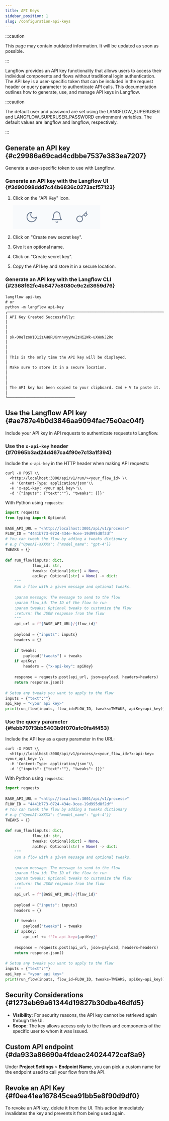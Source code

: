 ```yaml
---
title: API Keys
sidebar_position: 1
slug: /configuration-api-keys
---
```




:::caution

This page may contain outdated information. It will be updated as soon as possible.

:::




Langflow provides an API key functionality that allows users to access their individual components and flows without traditional login authentication. The API key is a user-specific token that can be included in the request header or query parameter to authenticate API calls. This documentation outlines how to generate, use, and manage API keys in Langflow.


:::caution

The default user and password are set using the LANGFLOW_SUPERUSER and LANGFLOW_SUPERUSER_PASSWORD environment variables. The default values are langflow and langflow, respectively.

:::




## Generate an API key {#c29986a69cad4cdbbe7537e383ea7207}


Generate a user-specific token to use with Langflow.


### Generate an API key with the Langflow UI {#3d90098ddd7c44b6836c0273acf57123}

1. Click on the "API Key" icon.

	![](./596474918.png)

2. Click on "Create new secret key".
3. Give it an optional name.
4. Click on "Create secret key".
5. Copy the API key and store it in a secure location.

### Generate an API key with the Langflow CLI {#2368f62fc4b8477e8080c9c2d3659d76}


```shell
langflow api-key
# or
python -m langflow api-key
╭─────────────────────────────────────────────────────────────────────╮
│ API Key Created Successfully:                                       │
│                                                                     │
│ sk-O0elzoWID1izAH8RUKrnnvyyMwIzHi2Wk-uXWoNJ2Ro                      │
│                                                                     │
│ This is the only time the API key will be displayed.                │
│ Make sure to store it in a secure location.                         │
│                                                                     │
│ The API key has been copied to your clipboard. Cmd + V to paste it. │
╰──────────────────────────────

```


## Use the Langflow API key {#ae787e4b0d3846aa9094fac75e0ac04f}


Include your API key in API requests to authenticate requests to Langflow.


### Use the `x-api-key` header {#70965b3ad24d467ca4f90e7c13a1f394}


Include the `x-api-key` in the HTTP header when making API requests:


```shell
curl -X POST \\
  <http://localhost:3000/api/v1/run/><your_flow_id> \\
  -H 'Content-Type: application/json'\\
  -H 'x-api-key: <your api key>'\\
  -d '{"inputs": {"text":""}, "tweaks": {}}'

```


With Python using `requests`:


```python
import requests
from typing import Optional

BASE_API_URL = "<http://localhost:3001/api/v1/process>"
FLOW_ID = "4441b773-0724-434e-9cee-19d995d8f2df"
# You can tweak the flow by adding a tweaks dictionary
# e.g {"OpenAI-XXXXX": {"model_name": "gpt-4"}}
TWEAKS = {}

def run_flow(inputs: dict,
            flow_id: str,
            tweaks: Optional[dict] = None,
            apiKey: Optional[str] = None) -> dict:
    """
    Run a flow with a given message and optional tweaks.

    :param message: The message to send to the flow
    :param flow_id: The ID of the flow to run
    :param tweaks: Optional tweaks to customize the flow
    :return: The JSON response from the flow
    """
    api_url = f"{BASE_API_URL}/{flow_id}"

    payload = {"inputs": inputs}
    headers = {}

    if tweaks:
        payload["tweaks"] = tweaks
    if apiKey:
        headers = {"x-api-key": apiKey}

    response = requests.post(api_url, json=payload, headers=headers)
    return response.json()

# Setup any tweaks you want to apply to the flow
inputs = {"text":""}
api_key = "<your api key>"
print(run_flow(inputs, flow_id=FLOW_ID, tweaks=TWEAKS, apiKey=api_key))

```


### Use the query parameter {#febb797f3bb5403b9f070afc0fa4f453}


Include the API key as a query parameter in the URL:


```shell
curl -X POST \\
  <http://localhost:3000/api/v1/process/><your_flow_id>?x-api-key=<your_api_key> \\
  -H 'Content-Type: application/json'\\
  -d '{"inputs": {"text":""}, "tweaks": {}}'

```


With Python using `requests`:


```python
import requests

BASE_API_URL = "<http://localhost:3001/api/v1/process>"
FLOW_ID = "4441b773-0724-434e-9cee-19d995d8f2df"
# You can tweak the flow by adding a tweaks dictionary
# e.g {"OpenAI-XXXXX": {"model_name": "gpt-4"}}
TWEAKS = {}

def run_flow(inputs: dict,
            flow_id: str,
            tweaks: Optional[dict] = None,
            apiKey: Optional[str] = None) -> dict:
    """
    Run a flow with a given message and optional tweaks.

    :param message: The message to send to the flow
    :param flow_id: The ID of the flow to run
    :param tweaks: Optional tweaks to customize the flow
    :return: The JSON response from the flow
    """
    api_url = f"{BASE_API_URL}/{flow_id}"

    payload = {"inputs": inputs}
    headers = {}

    if tweaks:
        payload["tweaks"] = tweaks
    if apiKey:
        api_url += f"?x-api-key={apiKey}"

    response = requests.post(api_url, json=payload, headers=headers)
    return response.json()

# Setup any tweaks you want to apply to the flow
inputs = {"text":""}
api_key = "<your api key>"
print(run_flow(inputs, flow_id=FLOW_ID, tweaks=TWEAKS, apiKey=api_key))

```


## Security Considerations {#1273eb69a61344d19827b30dba46dfd5}

- **Visibility**: For security reasons, the API key cannot be retrieved again through the UI.
- **Scope**: The key allows access only to the flows and components of the specific user to whom it was issued.

## Custom API endpoint {#da933a86690a4fdeac24024472caf8a9}


Under **Project Settings** &gt; **Endpoint Name**, you can pick a custom name for the endpoint used to call your flow from the API.


## Revoke an API Key {#f0ea41ea167845cea91bb5e8f90d9df0}


To revoke an API key, delete it from the UI. This action immediately invalidates the key and prevents it from being used again.


